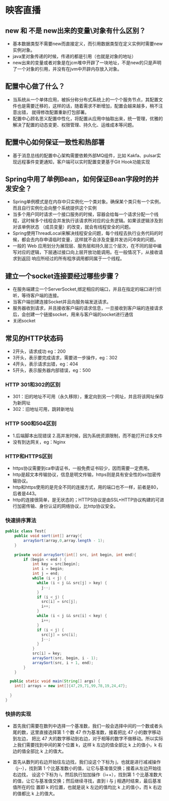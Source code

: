 # 映客直播
## new 和 不是 new出来的变量\对象有什么区别？
- 基本数据类型不需要new而直接定义，而引用数据类型在定义实例时需要new实例对象。
- java里对象传递的时候，传递的都是引用（也就是对象的地址）
- new出来的变量或者对象是在jcm堆中开辟了一块地址，不是new的只是声明了一个对象的引用，并没有在jvm中开辟内存放入对象。

## 配置中心做了什么？
- 当系统从一个单体应用，被拆分称分布式系统上的一个个服务节点，其配置文件也是需要迁移的，这样的话，随着需求不断增加，配置会越来越多，稍不注意出错，
  就得修改配置重新打包部署。
- 配置中心顾名思义配置中性化，将配置从应用中抽取出来，统一管理，优雅的解决了配置的动态变更、权限管理、持久化、运维成本等问题。

## 配置中心如何保证一致性和热部署
- 基于消息总线的配置中心架构需要依赖外部MQ组件，比如 Kakfa、pulsar实现远程事件变更通知，客户端可以实时配置变更基于Git Hook功能实现

## Spring中用了单例Bean，如何保证Bean字段时的并发安全？
- Spring单例模式是在内存中只实例化一个类对象。确保某个类只有一个实例，而且自行实例化会向整个系统提供这个实例
- 当多个用户同时请求一个接口服务的时候，容器会给每一个请求分配一个线程，这时候多个线程会并发执行该请求所对应的业务逻辑。如果该逻辑涉及到对该单例状态
  （成员变量）的改变，就会有线程安全的问题。
- Spring使用ThreadLocal来解决线程安全问题，每个线程去执行业务代码的时候，都会去内存申请临时变量，这样就不会涉及变量并发访问冲突的问题。
- 一般的 Web 应用划分为展现层、服务层和持久层三个层次，在不同的层中编写对应的逻辑，下层通过接口向上层开放功能调用。在一般情况下，从接收请求到返回
  响应所经过的所有程序调用都同属于一个线程。

## 建立一个socket连接要经过哪些步骤？
- 在服务端建立一个ServerSocket,绑定相应的端口，并且在指定的端口进行侦听，等待客户端的连接。
- 当客户端创建连接Socket并且向服务端发送请求。
- 服务器收到请求，并且接收客户端的请求信息，一旦接收到客户端的连接请求后，会创建一个链接socket，用来与客户端的socket进行通信
- 关闭socket

## 常见的HTTP状态码
- 2开头，请求成功 eg：200
- 3开头，表示要完成请求，需要进一步操作，eg：302
- 4开头，表示请求出错，eg：404
- 5开头，表示服务器内部错误，eg：500

### HTTP 301和302的区别
- 301：旧的地址不可用（永久移除），重定向到另一个网址，并且将该网址保存为新网址
- 302：旧地址可用，跳转新地址

### HTTP 500和504区别
- 1.后端脚本出现错误 2.高并发时候，因为系统资源限制，而不能打开过多文件
- 没有到达网关，eg：Nginx

### HTTP和HTTPS区别
- https协议需要到ca申请证书，一般免费证书较少，因而需要一定费用。
- http是超文本传输协议，信息是明文传输，https则是具有安全性的ssl加密传输协议。
- http和https使用的是完全不同的连接方式，用的端口也不一样，前者是80，后者是443。
- http的连接很简单，是无状态的；HTTPS协议是由SSL+HTTP协议构建的可进行加密传输、身份认证的网络协议，比http协议安全。

### 快速排序算法
```java
public class Test{
    public void sort(int[] array){
        arraySort(array,0,array.length - 1);
    }
    
    private void arraySort(int[] src, int begin, int end){
        if (begin < end ) {
            int key = src[begin];
            int i = begin;
            int j = end;
            while (i < j) {
              while (i < j && src[j] > key) {
                j--;
              }
              if (i < j) {
                src[i] = src[j];
                i++;
              }
              while (i < j && src[i] < key) {
                i++;
              }
              if (i < j) {
                src[j] = src[i];
                j--;
              }
            }
            src[i] = key;
            arraySort(src, begin, i - 1);
            arraySort(src, i + 1, end);
        }
    }

  public static void main(String[] args) {
    int[] arrays = new int[]{47,29,71,99,78,19,24,47};
    
  }
}
```

### 快排的实现
- 首先我们需要在数列中选择一个基准数，我们一般会选择中间的一个数或者头尾的数，这里直接选择第 1 个数 47 作为基准数，接着把比 47 小的数字移动到左边，
  把比 47 大的数字移动到右边，对于相等的数字不做移动。所以实际上我们需要找到中间的某个位置 k，这样 k 左边的值全部比 k 上的值小，k 右边的值全部比
  k 上的值大。
  
- 首先从数列的右边开始往左边找，我们设这个下标为 j，也就是进行减减操作（j--），找到第 1 个比基准数小的值，让它与基准值交换；接着从左边开始往右边找，
  设这个下标为 i，然后执行加加操作（i++），找到第 1 个比基准数大的值，让它与基准值交换；然后继续寻找，直到 i 与 j 相遇时结束，最后基准值所在的位
  置即 k 的位置，也就是说 k 左边的值均比 k 上的值小，而 k 右边的值都比 k 上的值大。
